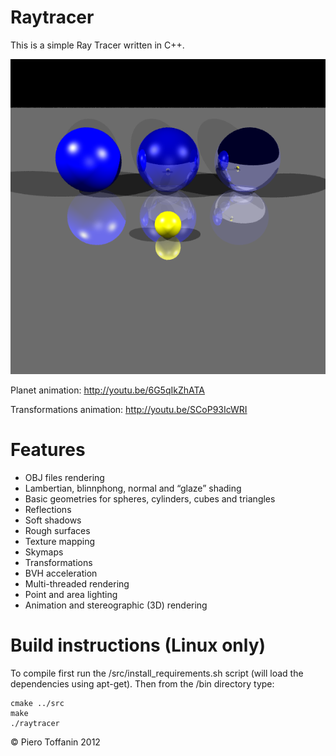Raytracer
=========
This is a simple Ray Tracer written in C++.

![Alt text](/output_examples/bneumann_00_2011.png?raw=true "")

Planet animation: http://youtu.be/6G5qIkZhATA

Transformations animation: http://youtu.be/SCoP93IcWRI

Features
=========
- OBJ files rendering
- Lambertian, blinnphong, normal and “glaze” shading
- Basic geometries for spheres, cylinders, cubes and triangles
- Reflections
- Soft shadows
- Rough surfaces
- Texture mapping
- Skymaps
- Transformations
- BVH acceleration
- Multi-threaded rendering
- Point and area lighting
- Animation and stereographic (3D) rendering

Build instructions (Linux only)
=========
To compile first run the /src/install_requirements.sh script (will load the dependencies using apt-get). Then from the /bin directory type:

```
cmake ../src
make
./raytracer
```

© Piero Toffanin 2012

